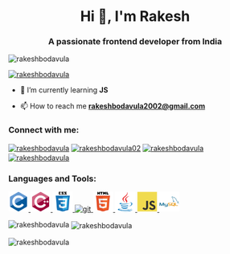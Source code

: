 <h1 align="center">Hi 👋, I'm Rakesh</h1>
<h3 align="center">A passionate frontend developer from India</h3>

<p align="left"> <img src="https://komarev.com/ghpvc/?username=rakeshbodavula&label=Profile%20views&color=0e75b6&style=flat" alt="rakeshbodavula" /> </p>

<p align="left"> <a href="https://github.com/ryo-ma/github-profile-trophy"><img src="https://github-profile-trophy.vercel.app/?username=rakeshbodavula" alt="rakeshbodavula" /></a> </p>

- 🌱 I’m currently learning **JS**

- 📫 How to reach me **rakeshbodavula2002@gmail.com**

<h3 align="left">Connect with me:</h3>
<p align="left">
<a href="https://linkedin.com/in/rakeshbodavula" target="blank"><img align="center" src="https://raw.githubusercontent.com/rahuldkjain/github-profile-readme-generator/master/src/images/icons/Social/linked-in-alt.svg" alt="rakeshbodavula" height="30" width="40" /></a>
<a href="https://www.hackerrank.com/rakeshbodavula02" target="blank"><img align="center" src="https://raw.githubusercontent.com/rahuldkjain/github-profile-readme-generator/master/src/images/icons/Social/hackerrank.svg" alt="rakeshbodavula02" height="30" width="40" /></a>
<a href="https://codeforces.com/profile/rakeshbodavula" target="blank"><img align="center" src="https://cdn.jsdelivr.net/npm/simple-icons@3.0.1/icons/codeforces.svg" alt="rakeshbodavula" height="30" width="40" /></a>
<a href="https://www.leetcode.com/rakeshbodavula" target="blank"><img align="center" src="https://raw.githubusercontent.com/rahuldkjain/github-profile-readme-generator/master/src/images/icons/Social/leet-code.svg" alt="rakeshbodavula" height="30" width="40" /></a>
</p>

<h3 align="left">Languages and Tools:</h3>
<p align="left"> <a href="https://www.cprogramming.com/" target="_blank"> <img src="https://raw.githubusercontent.com/devicons/devicon/master/icons/c/c-original.svg" alt="c" width="40" height="40"/> </a> <a href="https://www.w3schools.com/cpp/" target="_blank"> <img src="https://raw.githubusercontent.com/devicons/devicon/master/icons/cplusplus/cplusplus-original.svg" alt="cplusplus" width="40" height="40"/> </a> <a href="https://www.w3schools.com/css/" target="_blank"> <img src="https://raw.githubusercontent.com/devicons/devicon/master/icons/css3/css3-original-wordmark.svg" alt="css3" width="40" height="40"/> </a> <a href="https://git-scm.com/" target="_blank"> <img src="https://www.vectorlogo.zone/logos/git-scm/git-scm-icon.svg" alt="git" width="40" height="40"/> </a> <a href="https://www.w3.org/html/" target="_blank"> <img src="https://raw.githubusercontent.com/devicons/devicon/master/icons/html5/html5-original-wordmark.svg" alt="html5" width="40" height="40"/> </a> <a href="https://www.java.com" target="_blank"> <img src="https://raw.githubusercontent.com/devicons/devicon/master/icons/java/java-original.svg" alt="java" width="40" height="40"/> </a> <a href="https://developer.mozilla.org/en-US/docs/Web/JavaScript" target="_blank"> <img src="https://raw.githubusercontent.com/devicons/devicon/master/icons/javascript/javascript-original.svg" alt="javascript" width="40" height="40"/> </a> <a href="https://www.mysql.com/" target="_blank"> <img src="https://raw.githubusercontent.com/devicons/devicon/master/icons/mysql/mysql-original-wordmark.svg" alt="mysql" width="40" height="40"/> </a> </p>

<p><img align="left" src="https://github-readme-stats.vercel.app/api/top-langs?username=rakeshbodavula&show_icons=true&locale=en&layout=compact" alt="rakeshbodavula" /></p>

<p>&nbsp;<img align="center" src="https://github-readme-stats.vercel.app/api?username=rakeshbodavula&show_icons=true&locale=en" alt="rakeshbodavula" /></p>

<p><img align="center" src="https://github-readme-streak-stats.herokuapp.com/?user=rakeshbodavula&" alt="rakeshbodavula" /></p>
